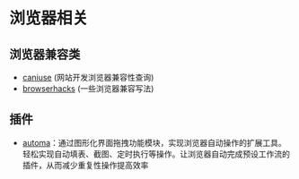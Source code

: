 # 浏览器相关

## 浏览器兼容类
- [caniuse](https://caniuse.com/) (网站开发浏览器兼容性查询)
- [browserhacks](http://browserhacks.com/) (一些浏览器兼容写法)

## 插件
- [automa](https://github.com/kholid060/automa)：通过图形化界面拖拽功能模块，实现浏览器自动操作的扩展工具。轻松实现自动填表、截图、定时执行等操作。让浏览器自动完成预设工作流的插件，从而减少重复性操作提高效率